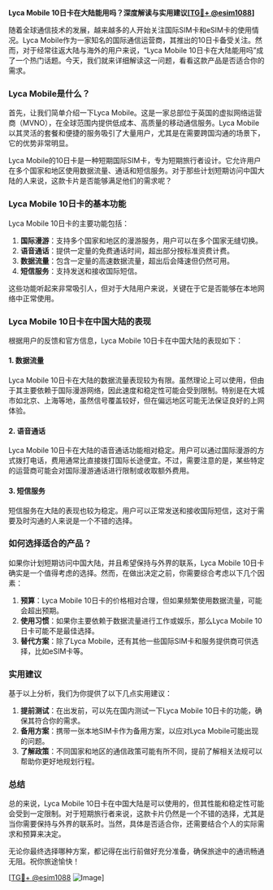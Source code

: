 **Lyca Mobile 10日卡在大陆能用吗？深度解读与实用建议[[TG💪+ @esim1088](https://t.me/s/esim1088)]**

随着全球通信技术的发展，越来越多的人开始关注国际SIM卡和eSIM卡的使用情况。Lyca Mobile作为一家知名的国际通信运营商，其推出的10日卡备受关注。然而，对于经常往返大陆与海外的用户来说，“Lyca Mobile 10日卡在大陆能用吗”成了一个热门话题。今天，我们就来详细解读这一问题，看看这款产品是否适合你的需求。

### Lyca Mobile是什么？

首先，让我们简单介绍一下Lyca Mobile。这是一家总部位于英国的虚拟网络运营商（MVNO），在全球范围内提供低成本、高质量的移动通信服务。Lyca Mobile以其灵活的套餐和便捷的服务吸引了大量用户，尤其是在需要跨国沟通的场景下，它的优势非常明显。

Lyca Mobile的10日卡是一种短期国际SIM卡，专为短期旅行者设计。它允许用户在多个国家和地区使用数据流量、通话和短信服务。对于那些计划短期访问中国大陆的人来说，这款卡片是否能够满足他们的需求呢？

### Lyca Mobile 10日卡的基本功能

Lyca Mobile 10日卡的主要功能包括：

1. **国际漫游**：支持多个国家和地区的漫游服务，用户可以在多个国家无缝切换。
2. **语音通话**：提供一定量的免费通话时间，超出部分按标准资费计费。
3. **数据流量**：包含一定量的高速数据流量，超出后会降速但仍然可用。
4. **短信服务**：支持发送和接收国际短信。

这些功能听起来非常吸引人，但对于大陆用户来说，关键在于它是否能够在本地网络中正常使用。

### Lyca Mobile 10日卡在中国大陆的表现

根据用户的反馈和官方信息，Lyca Mobile 10日卡在中国大陆的表现如下：

#### 1. 数据流量
Lyca Mobile 10日卡在大陆的数据流量表现较为有限。虽然理论上可以使用，但由于其主要依赖于国际漫游网络，因此速度和稳定性可能会受到限制。特别是在大城市如北京、上海等地，虽然信号覆盖较好，但在偏远地区可能无法保证良好的上网体验。

#### 2. 语音通话
Lyca Mobile 10日卡在大陆的语音通话功能相对稳定。用户可以通过国际漫游的方式拨打电话，费用通常比直接拨打国际长途便宜。不过，需要注意的是，某些特定的运营商可能会对国际漫游通话进行限制或收取额外费用。

#### 3. 短信服务
短信服务在大陆的表现也较为稳定。用户可以正常发送和接收国际短信，这对于需要及时沟通的人来说是一个不错的选择。

### 如何选择适合的产品？

如果你计划短期访问中国大陆，并且希望保持与外界的联系，Lyca Mobile 10日卡确实是一个值得考虑的选择。然而，在做出决定之前，你需要综合考虑以下几个因素：

1. **预算**：Lyca Mobile 10日卡的价格相对合理，但如果频繁使用数据流量，可能会超出预期。
2. **使用习惯**：如果你主要依赖于数据流量进行工作或娱乐，那么Lyca Mobile 10日卡可能不是最佳选择。
3. **替代方案**：除了Lyca Mobile，还有其他一些国际SIM卡和服务提供商可供选择，比如eSIM卡等。

### 实用建议

基于以上分析，我们为你提供了以下几点实用建议：

1. **提前测试**：在出发前，可以先在国内测试一下Lyca Mobile 10日卡的功能，确保其符合你的需求。
2. **备用方案**：携带一张本地SIM卡作为备用方案，以应对Lyca Mobile可能出现的问题。
3. **了解政策**：不同国家和地区的通信政策可能有所不同，提前了解相关法规可以帮助你更好地规划行程。

### 总结

总的来说，Lyca Mobile 10日卡在中国大陆是可以使用的，但其性能和稳定性可能会受到一定限制。对于短期旅行者来说，这款卡片仍然是一个不错的选择，尤其是当你需要保持与外界的联系时。当然，具体是否适合你，还需要结合个人的实际需求和预算来决定。

无论你最终选择哪种方案，都记得在出行前做好充分准备，确保旅途中的通讯畅通无阻。祝你旅途愉快！

[[TG💪+ @esim1088](https://t.me/s/esim1088) ![Image](https://i.postimg.cc/4NQfJmqS/Snipaste-2025-05-13-00-14-12.png)]